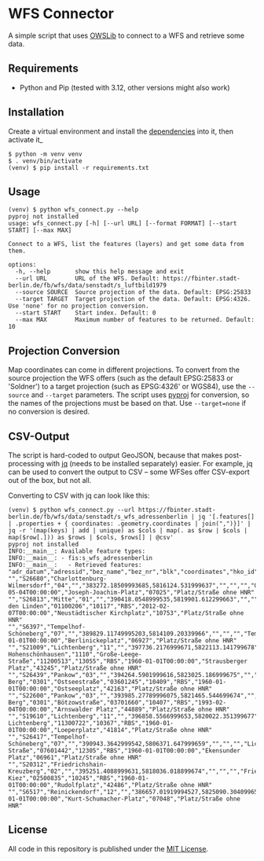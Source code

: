 # WFS Connector

A simple script that uses [OWSLib](https://owslib.readthedocs.io/en/latest/) to connect to a WFS and retrieve some data.

## Requirements

- Python and Pip (tested with 3.12, other versions might also work)

## Installation

Create a virtual environment and install the [dependencies](requirements.txt) into it, then activate it_

```
$ python -m venv venv
$ . venv/bin/activate
(venv) $ pip install -r requirements.txt
```

## Usage

```
(venv) $ python wfs_connect.py --help 
pyproj not installed
usage: wfs_connect.py [-h] [--url URL] [--format FORMAT] [--start START] [--max MAX]

Connect to a WFS, list the features (layers) and get some data from them.

options:
  -h, --help       show this help message and exit
  --url URL        URL of the WFS. Default: https://fbinter.stadt-berlin.de/fb/wfs/data/senstadt/s_luftbild1979
  --source SOURCE  Source projection of the data. Default: EPSG:25833
  --target TARGET  Target projection of the data. Default: EPSG:4326. Use 'none' for no projection conversion.
  --start START    Start index. Default: 0
  --max MAX        Maximum number of features to be returned. Default: 10
```

## Projection Conversion

Map coordinates can come in different projections.
To convert from the source projection the WFS offers (such as the default EPSG:25833 or 'Soldner') to a target projection (such as EPSG:4326' or WGS84), use the `--source` and `--target` parameters.
The script uses [pyproj](https://github.com/pyproj4/pyproj) for conversion, so the names of the projections must be based on that.
Use `--target=none` if no conversion is desired.

## CSV-Output

The script is hard-coded to output GeoJSON, because that makes post-processing with [jq](https://jqlang.github.io/jq/) (needs to be installed separately) easier.
For example, jq can be used to convert the output to CSV – some WFSes offer CSV-export out of the box, but not all.

Converting to CSV with jq can look like this:

```
(venv) $ python wfs_connect.py --url https://fbinter.stadt-berlin.de/fb/wfs/data/senstadt/s_wfs_adressenberlin | jq '[.features[] | .properties + { coordinates: .geometry.coordinates | join(",")}]' | jq -r '(map(keys) | add | unique) as $cols | map(. as $row | $cols | map($row[.])) as $rows | $cols, $rows[] | @csv' 
pyproj not installed
INFO:__main__: Available feature types:
INFO:__main__: - fis:s_wfs_adressenberlin
INFO:__main__:   - Retrieved features:
"adr_datum","adressid","bez_name","bez_nr","blk","coordinates","hko_id","hnr","hnr_zusatz","ort_name","ort_nr","plr_name","plr_nr","plz","qualitaet","str_datum","str_name","str_nr","typ"
"","S26680","Charlottenburg-Wilmersdorf","04","","383272.18509993685,5816124.531999637","","","","Grunewald","0404","Hagenplatz","04400728","14193","RBS","2011-05-04T00:00:00","Joseph-Joachim-Platz","07025","Platz/Straße ohne HNR"
"","S26813","Mitte","01","","390418.0548999535,5819901.612299663","","","","Mitte","0101","Unter den Linden","01100206","10117","RBS","2012-02-07T00:00:00","Neustädtischer Kirchplatz","10753","Platz/Straße ohne HNR"
"","S6397","Tempelhof-Schöneberg","07","","389829.11749995203,5814109.20339966","","","","Tempelhof","0703","Bosepark","07400824","12103","RBS","1960-01-01T00:00:00","Berlinickeplatz","06927","Platz/Straße ohne HNR"
"","S21009","Lichtenberg","11","","397736.2176999671,5822113.141799678","","","","Alt-Hohenschönhausen","1110","Große-Leege-Straße","11200513","13055","RBS","1960-01-01T00:00:00","Strausberger Platz","43245","Platz/Straße ohne HNR"
"","S26439","Pankow","03","","394264.5901999616,5823025.186999675","","","","Prenzlauer Berg","0301","Ostseestraße","03601245","10409","RBS","1960-01-01T00:00:00","Ostseeplatz","42163","Platz/Straße ohne HNR"
"","S22600","Pankow","03","","393985.27789996075,5821465.544699674","","","","Prenzlauer Berg","0301","Bötzowstraße","03701660","10407","RBS","1993-02-04T00:00:00","Arnswalder Platz","44889","Platz/Straße ohne HNR"
"","S19610","Lichtenberg","11","","396858.5566999653,5820022.351399677","","","","Lichtenberg","1103","Rathaus Lichtenberg","11300722","10367","RBS","1960-01-01T00:00:00","Loeperplatz","41814","Platz/Straße ohne HNR"
"","S26417","Tempelhof-Schöneberg","07","","390943.3642999542,5806371.647999659","","","","Lichtenrade","0706","Kettinger Straße","07601442","12305","RBS","1960-01-01T00:00:00","Ekensunder Platz","06961","Platz/Straße ohne HNR"
"","S20312","Friedrichshain-Kreuzberg","02","","395251.4088999631,5818036.018899674","","","","Friedrichshain","0201","Stralauer Kiez","02500835","10245","RBS","1960-01-01T00:00:00","Rudolfplatz","42486","Platz/Straße ohne HNR"
"","S6517","Reinickendorf","12","","386657.01919994527,5825090.304099654","","","","Reinickendorf","1201","Scharnweberstraße","12200309","13405","RBS","1960-01-01T00:00:00","Kurt-Schumacher-Platz","07048","Platz/Straße ohne HNR"
```

## License

All code in this repository is published under the [MIT License](License).

